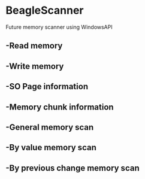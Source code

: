 # BeagleScanner
Future memory scanner using WindowsAPI
## -Read memory
## -Write memory
## -SO Page information
## -Memory chunk information
## -General memory scan
## -By value memory scan
## -By previous change memory scan
